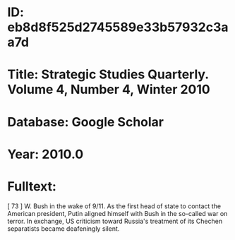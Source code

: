 # ID: eb8d8f525d2745589e33b57932c3aa7d
# Title: Strategic Studies Quarterly. Volume 4, Number 4, Winter 2010
# Database: Google Scholar
# Year: 2010.0
# Fulltext:
[ 73 ] W. Bush in the wake of 9/11.
As the first head of state to contact the American president, Putin aligned himself with Bush in the so-called war on terror.
In exchange, US criticism toward Russia's treatment of its Chechen separatists became deafeningly silent.